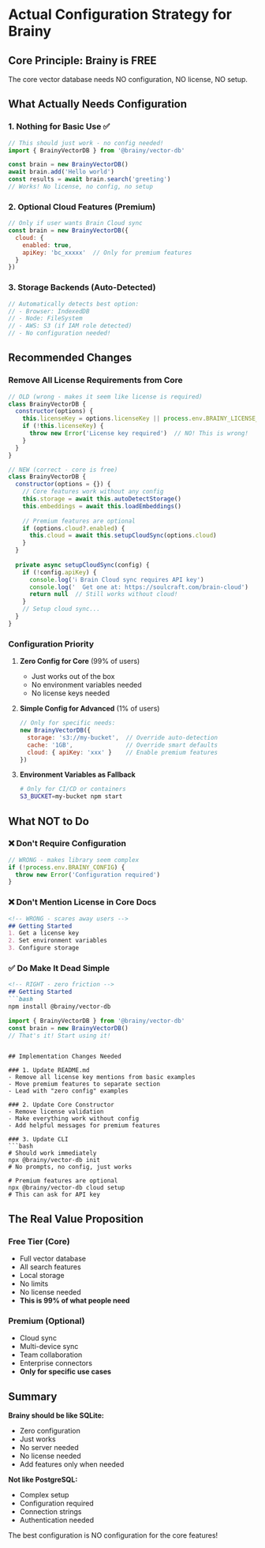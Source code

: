 # Actual Configuration Strategy for Brainy

## Core Principle: Brainy is FREE
The core vector database needs NO configuration, NO license, NO setup.

## What Actually Needs Configuration

### 1. Nothing for Basic Use ✅
```javascript
// This should just work - no config needed!
import { BrainyVectorDB } from '@brainy/vector-db'

const brain = new BrainyVectorDB()
await brain.add('Hello world')
const results = await brain.search('greeting')
// Works! No license, no config, no setup
```

### 2. Optional Cloud Features (Premium)
```javascript
// Only if user wants Brain Cloud sync
const brain = new BrainyVectorDB({
  cloud: {
    enabled: true,
    apiKey: 'bc_xxxxx'  // Only for premium features
  }
})
```

### 3. Storage Backends (Auto-Detected)
```javascript
// Automatically detects best option:
// - Browser: IndexedDB
// - Node: FileSystem
// - AWS: S3 (if IAM role detected)
// - No configuration needed!
```

## Recommended Changes

### Remove All License Requirements from Core
```javascript
// OLD (wrong - makes it seem like license is required)
class BrainyVectorDB {
  constructor(options) {
    this.licenseKey = options.licenseKey || process.env.BRAINY_LICENSE_KEY
    if (!this.licenseKey) {
      throw new Error('License key required')  // NO! This is wrong!
    }
  }
}

// NEW (correct - core is free)
class BrainyVectorDB {
  constructor(options = {}) {
    // Core features work without any config
    this.storage = await this.autoDetectStorage()
    this.embeddings = await this.loadEmbeddings()
    
    // Premium features are optional
    if (options.cloud?.enabled) {
      this.cloud = await this.setupCloudSync(options.cloud)
    }
  }
  
  private async setupCloudSync(config) {
    if (!config.apiKey) {
      console.log('ℹ️ Brain Cloud sync requires API key')
      console.log('  Get one at: https://soulcraft.com/brain-cloud')
      return null  // Still works without cloud!
    }
    // Setup cloud sync...
  }
}
```

### Configuration Priority

1. **Zero Config for Core** (99% of users)
   - Just works out of the box
   - No environment variables needed
   - No license keys needed

2. **Simple Config for Advanced** (1% of users)
   ```javascript
   // Only for specific needs:
   new BrainyVectorDB({
     storage: 's3://my-bucket',  // Override auto-detection
     cache: '1GB',               // Override smart defaults
     cloud: { apiKey: 'xxx' }    // Enable premium features
   })
   ```

3. **Environment Variables as Fallback**
   ```bash
   # Only for CI/CD or containers
   S3_BUCKET=my-bucket npm start
   ```

## What NOT to Do

### ❌ Don't Require Configuration
```javascript
// WRONG - makes library seem complex
if (!process.env.BRAINY_CONFIG) {
  throw new Error('Configuration required')
}
```

### ❌ Don't Mention License in Core Docs
```markdown
<!-- WRONG - scares away users -->
## Getting Started
1. Get a license key
2. Set environment variables
3. Configure storage
```

### ✅ Do Make It Dead Simple
```markdown
<!-- RIGHT - zero friction -->
## Getting Started
```bash
npm install @brainy/vector-db
```
```javascript
import { BrainyVectorDB } from '@brainy/vector-db'
const brain = new BrainyVectorDB()
// That's it! Start using it!
```
```

## Implementation Changes Needed

### 1. Update README.md
- Remove all license key mentions from basic examples
- Move premium features to separate section
- Lead with "zero config" examples

### 2. Update Core Constructor
- Remove license validation
- Make everything work without config
- Add helpful messages for premium features

### 3. Update CLI
```bash
# Should work immediately
npx @brainy/vector-db init
# No prompts, no config, just works

# Premium features are optional
npx @brainy/vector-db cloud setup
# This can ask for API key
```

## The Real Value Proposition

### Free Tier (Core)
- Full vector database
- All search features
- Local storage
- No limits
- No license needed
- **This is 99% of what people need**

### Premium (Optional)
- Cloud sync
- Multi-device sync
- Team collaboration
- Enterprise connectors
- **Only for specific use cases**

## Summary

**Brainy should be like SQLite:**
- Zero configuration
- Just works
- No server needed
- No license needed
- Add features only when needed

**Not like PostgreSQL:**
- Complex setup
- Configuration required
- Connection strings
- Authentication needed

The best configuration is NO configuration for the core features!